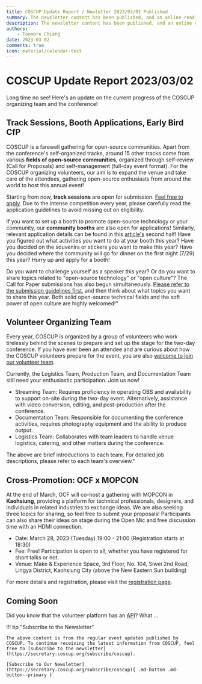 ```yaml
---
title: COSCUP Update Report / Newletter 2023/03/02 Published
summary: The newsletter content has been published, and an online reading version.
description: The newsletter content has been published, and an online reading version.
authors:
    - Toomore Chiang
date: 2023-03-02
comments: true
icon: material/calendar-text
---
```


# COSCUP Update Report 2023/03/02

Long time no see! Here's an update on the current progress of the COSCUP organizing team and the conference!

## Track Sessions, Booth Applications, Early Bird CfP

COSCUP is a farewell gathering for open-source communities. Apart from the conference's self-organized tracks, around 15 other tracks come from various **fields of open-source communities**, organized through self-review (Call for Proposals) and self-management (full-day event format). For the COSCUP organizing volunteers, our aim is to expand the venue and take care of the attendees, gathering open-source enthusiasts from around the world to host this annual event!

Starting from now, **track sessions** are open for submission. [Feel free to apply](https://blog.coscup.org/2023/02/coscup-2023-call-for-participation-now.html). Due to the intense competition every year, please carefully read the application guidelines to avoid missing out on eligibility.

If you want to set up a booth to promote open-source technology or your community, our **community booths** are also open for applications! Similarly, relevant application details can be found in this [article's](https://blog.coscup.org/2023/02/coscup-2023-call-for-participation-now.html) second half! Have you figured out what activities you want to do at your booth this year? Have you decided on the souvenirs or stickers you want to make this year? Have you decided where the community will go for dinner on the first night (7/29) this year? Hurry up and apply for a booth!

Do you want to challenge yourself as a speaker this year? Or do you want to share topics related to "open-source technology" or "open culture"? The Call for Paper submissions has also begun simultaneously. [Please refer to the submission guidelines first](https://blog.coscup.org/2023/02/coscup-2023-early-bird-call-for-paper.html), and then think about what topics you want to share this year. Both solid open-source technical fields and the soft power of open culture are highly welcomed!"

## Volunteer Organizing Team

Every year, COSCUP is organized by a group of volunteers who work tirelessly behind the scenes to prepare and set up the stage for the two-day conference. If you have ever been an attendee and are curious about how the COSCUP volunteers prepare for the event, you are also [welcome to join our volunteer team](https://volunteer.coscup.org/).

Currently, the Logistics Team, Production Team, and Documentation Team still need your enthusiastic participation. Join us now!

- Streaming Team: Requires proficiency in operating OBS and availability to support on-site during the two-day event. Alternatively, assistance with video conversion, editing, and post-production after the conference.
- Documentation Team: Responsible for documenting the conference activities, requires photography equipment and the ability to produce output.
- Logistics Team: Collaborates with team leaders to handle venue logistics, catering, and other matters during the conference.

The above are brief introductions to each team. For detailed job descriptions, please refer to each team's overview."

## Cross-Promotion: OCF x MOPCON

At the end of March, OCF will co-host a gathering with MOPCON in **Kaohsiung**, providing a platform for technical professionals, designers, and individuals in related industries to exchange ideas. We are also seeking three topics for sharing, so feel free to submit your proposals! Participants can also share their ideas on stage during the Open Mic and free discussion time with an HDMI connection.

- Date: March 28, 2023 (Tuesday) 19:00 - 21:00 (Registration starts at 18:30)
- Fee: Free! Participation is open to all, whether you have registered for short talks or not.
- Venue: Make & Experience Space, 3rd Floor, No. 104, Siwei 2nd Road, Lingya District, Kaohsiung City (above the New Eastern Sun building)

For more details and registration, please visit the [registration page](https://ocftw.kktix.cc/events/khspringparty).

## Coming Soon

Did you know that the volunteer platform has an [API](https://volunteer.coscup.org/api/docs)? What ...

!!! tip "Subscribe to the Newsletter"

    The above content is from the regular event updates published by COSCUP. To continue receiving the latest information from COSCUP, feel free to [subscribe to the newsletter](https://secretary.coscup.org/subscribe/coscup).

    [Subscribe to Our Newsletter](https://secretary.coscup.org/subscribe/coscup){ .md-button .md-button--primary }
